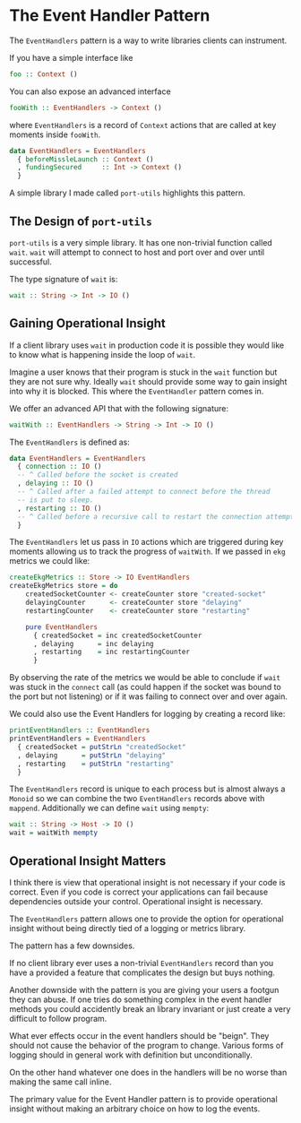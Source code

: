 # The Event Handler Pattern

The `EventHandlers` pattern is a way to write libraries clients can instrument.

If you have a simple interface like

```haskell
foo :: Context ()
```

You can also expose an advanced interface

```haskell
fooWith :: EventHandlers -> Context ()
```

where `EventHandlers` is a record of `Context` actions that are called at key moments inside `fooWith`.

```haskell
data EventHandlers = EventHandlers
  { beforeMissleLaunch :: Context ()
  , fundingSecured     :: Int -> Context ()
  }
```

A simple library I made called `port-utils` highlights this pattern.

## The Design of `port-utils`

`port-utils` is a very simple library. It has one non-trivial function called `wait`. `wait` will attempt to connect to host and port over and over until successful.

The type signature of `wait` is:

```haskell
wait :: String -> Int -> IO ()
```

## Gaining Operational Insight

If a client library uses `wait` in production code it is possible they would like to know what is happening inside the loop of `wait`.

Imagine a user knows that their program is stuck in the `wait` function but they are not sure why. Ideally `wait` should provide some way to gain insight into why it is blocked. This where the `EventHandler` pattern comes in.

We offer an advanced API that with the following signature:

```haskell
waitWith :: EventHandlers -> String -> Int -> IO ()
```

The `EventHandlers` is defined as:

```haskell
data EventHandlers = EventHandlers
  { connection :: IO ()
  -- ^ Called before the socket is created
  , delaying :: IO ()
  -- ^ Called after a failed attempt to connect before the thread
  -- is put to sleep.
  , restarting :: IO ()
  -- ^ Called before a recursive call to restart the connection attempt
  }
```

The `EventHandlers` let us pass in `IO` actions which are triggered during key moments allowing us to track the progress of `waitWith`. If we passed in `ekg` metrics we could like:

```haskell
createEkgMetrics :: Store -> IO EventHandlers
createEkgMetrics store = do
    createdSocketCounter <- createCounter store "created-socket"
    delayingCounter      <- createCounter store "delaying"
    restartingCounter    <- createCounter store "restarting"

    pure EventHandlers
      { createdSocket = inc createdSocketCounter
      , delaying      = inc delaying
      , restarting    = inc restartingCounter
      }
```

By observing the rate of the metrics we would be able to conclude if `wait` was stuck in the `connect` call (as could happen if the socket was bound to the port but not listening) or if it was failing to connect over and over again.

We could also use the Event Handlers for logging by creating a record like:

```haskell
printEventHandlers :: EventHandlers
printEventHandlers = EventHandlers
  { createdSocket = putStrLn "createdSocket"
  , delaying      = putStrLn "delaying"
  , restarting    = putStrLn "restarting"
  }
```

The `EventHandlers` record is unique to each process but is almost always a `Monoid` so we can combine the two `EventHandlers` records above with `mappend`. Additionally we can define `wait` using `mempty`:

```haskell
wait :: String -> Host -> IO ()
wait = waitWith mempty
```

## Operational Insight Matters

I think there is view that operational insight is not necessary if your code is correct. Even if you code is correct your applications can fail because dependencies outside your control. Operational insight is necessary.

The `EventHandlers` pattern allows one to provide the option for operational insight without being directly tied of a logging or metrics library.

The pattern has a few downsides.

If no client library ever uses a non-trivial `EventHandlers` record than you have a provided a feature that complicates the design but buys nothing.

Another downside with the pattern is you are giving your users a footgun they can abuse. If one tries do something complex in the event handler methods you could accidently break an library invariant or just create a very difficult to follow program.

What ever effects occur in the event handlers should be "beign". They should not cause the behavior of the program to change. Various forms of logging should in general work with definition but unconditionally.

On the other hand whatever one does in the handlers will be no worse than making the same call inline.

The primary value for the Event Handler pattern is to provide operational insight without making an arbitrary choice on how to log the events.
